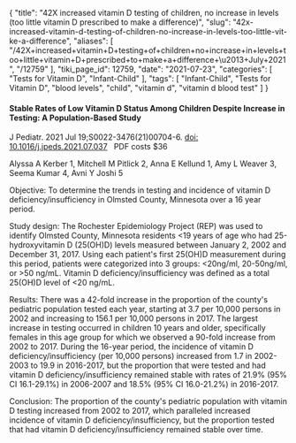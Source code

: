 {
    "title": "42X increased vitamin D testing of children, no increase in levels (too little vitamin D prescribed to make a difference)",
    "slug": "42x-increased-vitamin-d-testing-of-children-no-increase-in-levels-too-little-vit-ke-a-difference",
    "aliases": [
        "/42X+increased+vitamin+D+testing+of+children+no+increase+in+levels+too+little+vitamin+D+prescribed+to+make+a+difference+\u2013+July+2021",
        "/12759"
    ],
    "tiki_page_id": 12759,
    "date": "2021-07-23",
    "categories": [
        "Tests for Vitamin D",
        "Infant-Child"
    ],
    "tags": [
        "Infant-Child",
        "Tests for Vitamin D",
        "blood levels",
        "child",
        "vitamin d",
        "vitamin d blood test"
    ]
}


#### Stable Rates of Low Vitamin D Status Among Children Despite Increase in Testing: A Population-Based Study

J Pediatr. 2021 Jul 19;S0022-3476(21)00704-6. [doi: 10.1016/j.jpeds.2021.07.037](https://doi.org/10.1016/j.jpeds.2021.07.037) &nbsp; PDF costs $36

Alyssa A Kerber 1, Mitchell M Pitlick 2, Anna E Kellund 1, Amy L Weaver 3, Seema Kumar 4, Avni Y Joshi 5

Objective: To determine the trends in testing and incidence of vitamin D deficiency/insufficiency in Olmsted County, Minnesota over a 16 year period.

Study design: The Rochester Epidemiology Project (REP) was used to identify Olmsted County, Minnesota residents <19 years of age who had 25-hydroxyvitamin D (25(OH)D) levels measured between January 2, 2002 and December 31, 2017. Using each patient's first 25(OH)D measurement during this period, patients were categorized into 3 groups: <20ng/ml, 20-50ng/ml, or >50 ng/mL. Vitamin D deficiency/insufficiency was defined as a total 25(OH)D level of <20 ng/mL.

Results: There was a 42-fold increase in the proportion of the county's pediatric population tested each year, starting at 3.7 per 10,000 persons in 2002 and increasing to 156.1 per 10,000 persons in 2017. The largest increase in testing occurred in children 10 years and older, specifically females in this age group for which we observed a 90-fold increase from 2002 to 2017. During the 16-year period, the incidence of vitamin D deficiency/insufficiency (per 10,000 persons) increased from 1.7 in 2002-2003 to 19.9 in 2016-2017, but the proportion that were tested and had vitamin D deficiency/insufficiency remained stable with rates of 21.9% (95% CI 16.1-29.1%) in 2006-2007 and 18.5% (95% CI 16.0-21.2%) in 2016-2017.

Conclusion: The proportion of the county's pediatric population with vitamin D testing increased from 2002 to 2017, which paralleled increased incidence of vitamin D deficiency/insufficiency, but the proportion tested that had vitamin D deficiency/insufficiency remained stable over time.